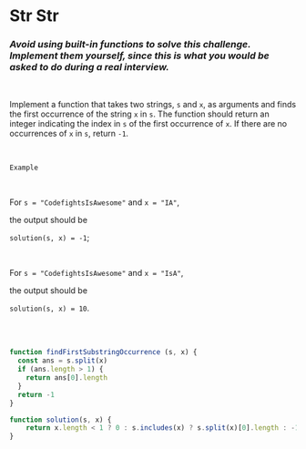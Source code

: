 #   Str Str

### ___Avoid using built-in functions to solve this challenge. Implement them yourself, since this is what you would be asked to do during a real interview.___

<br />

Implement a function that takes two strings, `s` and `x`, as arguments and finds the first occurrence of the string `x` in `s`. The function should return an integer indicating the index in `s` of the first occurrence of `x`. If there are no occurrences of `x` in `s`, return `-1`.

<br />

`Example`

<br />

For `s = "CodefightsIsAwesome"` and `x = "IA"`,

the output should be

`solution(s, x) = -1`;

<br />

For `s = "CodefightsIsAwesome"` and `x = "IsA"`,

the output should be

`solution(s, x) = 10`.

<br />

<br />


```javascript
function findFirstSubstringOccurrence (s, x) {
  const ans = s.split(x)
  if (ans.length > 1) {
    return ans[0].length
  }
  return -1
}
```

```javascript
function solution(s, x) {
    return x.length < 1 ? 0 : s.includes(x) ? s.split(x)[0].length : -1 
}
```